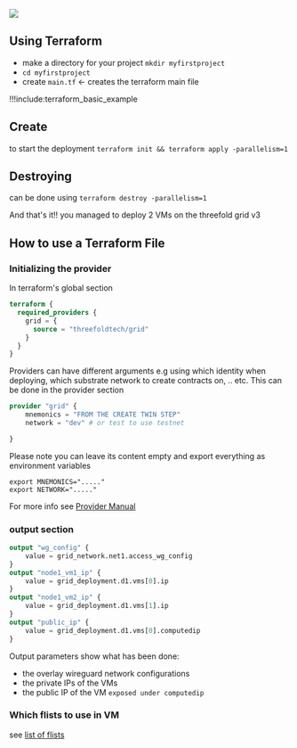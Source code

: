 ![ ](./img/terraform_.png)


## Using Terraform

- make a directory for your project `mkdir myfirstproject`
- `cd myfirstproject`
- create `main.tf`  <- creates the terraform main file 

!!!include:terraform_basic_example


## Create

to start the deployment `terraform init && terraform apply -parallelism=1`

## Destroying
can be done using `terraform destroy -parallelism=1`

And that's it!! you managed to deploy 2 VMs on the threefold grid v3

## How to use a Terraform File

### Initializing the provider

In terraform's global section 

```terraform
terraform {
  required_providers {
    grid = {
      source = "threefoldtech/grid"
    }
  }
}

```

Providers can have different arguments e.g using which identity when deploying, which substrate network to create contracts on, .. etc. This can be done in the provider section


```terraform
provider "grid" {
    mnemonics = "FROM THE CREATE TWIN STEP" 
    network = "dev" # or test to use testnet

}
```

Please note you can leave its content empty and export everything as environment variables

```
export MNEMONICS="....."
export NETWORK="....."

```

For more info see [Provider Manual](terraform_provider)

### output section

```terraform
output "wg_config" {
    value = grid_network.net1.access_wg_config
}
output "node1_vm1_ip" {
    value = grid_deployment.d1.vms[0].ip
}
output "node1_vm2_ip" {
    value = grid_deployment.d1.vms[1].ip
}
output "public_ip" {
    value = grid_deployment.d1.vms[0].computedip
}

```

Output parameters show what has been done:

- the overlay wireguard network configurations
- the private IPs of the VMs
- the public IP of the VM `exposed under computedip` 

### Which flists to use in VM

see [list of flists](grid3_supported_flists)



